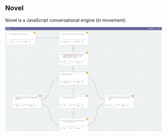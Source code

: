 ## Novel


Novel is a JavaScript conversational engine (in movement)

![Novel](https://raw.githubusercontent.com/dakoctba/novel/master/novel.png)
